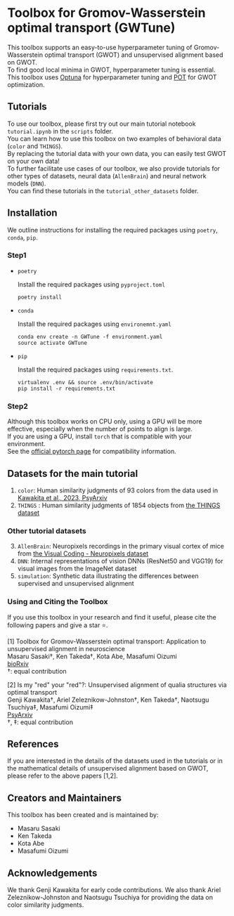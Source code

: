 # Toolbox for Gromov-Wasserstein optimal transport (GWTune)
This toolbox supports an easy-to-use hyperparameter tuning of Gromov-Wasserstein optimal transport (GWOT) and unsupervised alignment based on GWOT.  
To find good local minima in GWOT, hyperparameter tuning is essential.  
This toolbox uses [Optuna](https://optuna.org/) for hyperparameter tuning and [POT](https://pythonot.github.io/) for GWOT optimization.  

## Tutorials
To use our toolbox, please first try out our main tutorial notebook `tutorial.ipynb` in the `scripts` folder.  
You can learn how to use this toolbox on two examples of behavioral data (`color` and `THINGS`).   
By replacing the tutorial data with your own data, you can easily test GWOT on your own data!  
To further facilitate use cases of our toolbox, we also provide tutorials for other types of datasets, neural data (`AllenBrain`) and neural network models (`DNN`).   
You can find these tutorials in the `tutorial_other_datasets` folder.   

## Installation 
We outline instructions for installing the required packages using `poetry`, `conda`, `pip`.

### Step1
- `poetry`
    
    Install the required packages using `pyproject.toml`
    ```
    poetry install
    ```
- `conda`

    Install the required packages using `environemnt.yaml`
    ```
    conda env create -n GWTune -f environment.yaml
    source activate GWTune
    ```
- `pip`
    
    Install the required packages using `requirements.txt`.
    ```
    virtualenv .env && source .env/bin/activate
    pip install -r requirements.txt
    ```

### Step2
Although this toolbox works on CPU only, using a GPU will be more effective, especially when the number of points to align is large.    
If you are using a GPU, install `torch` that is compatible with your environment.    
See the [official pytorch page](https://pytorch.org/get-started/locally/) for compatibility information.

## Datasets for the main tutorial
1. `color`: Human similarity judgments of 93 colors from the data used in [Kawakita et al., 2023, PsyArxiv](https://psyarxiv.com/h3pqm/)
2. `THINGS` : Human similarity judgments of 1854 objects from [the THINGS dataset](https://things-initiative.org/)  

### Other tutorial datasets 
3. `AllenBrain`: Neuropixels recordings in the primary visual cortex of mice from [the Visual Coding - Neuropixels dataset](https://portal.brain-map.org/explore/circuits/visual-coding-neuropixels)    
4. `DNN`: Internal representations of vision DNNs (ResNet50 and VGG19) for visual images from the ImageNet dataset   
5. `simulation`: Synthetic data illustrating the differences between supervised and unsupervised alignment

### Using and Citing the Toolbox
If you use this toolbox in your research and find it useful, please cite the following papers and give a star ⭐.

[1] Toolbox for Gromov-Wasserstein optimal transport: Application to unsupervised alignment in neuroscience   
Masaru Sasaki&dagger;, Ken Takeda&dagger;, Kota Abe, Masafumi Oizumi    
[bioRxiv](https://www.biorxiv.org/content/10.1101/2023.09.15.558038v1)     
&dagger;: equal contribution   

[2] Is my "red" your "red"?: Unsupervised alignment of qualia structures via optimal transport  
Genji Kawakita&dagger;, Ariel Zeleznikow-Johnston&dagger;, Ken Takeda&dagger;, Naotsugu Tsuchiya&Dagger;, Masafumi Oizumi&Dagger;  
[PsyArxiv](https://psyarxiv.com/h3pqm/)   
&dagger;, &Dagger;: equal contribution

## References
If you are interested in the details of the datasets used in the tutorials or in the mathematical details of unsupervised alignment based on GWOT, please refer to the above papers [1,2].  

## Creators and Maintainers
This toolbox has been created and is maintained by:

- Masaru Sasaki
- Ken Takeda
- Kota Abe
- Masafumi Oizumi

## Acknowledgements
We thank Genji Kawakita for early code contributions. We also thank Ariel Zeleznikow-Johnston and Naotsugu Tsuchiya for providing the data on color similarity judgments.
